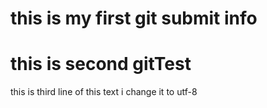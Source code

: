 # this is my first git submit info 
# this is second gitTest
this is third line of this text
i change it to utf-8
